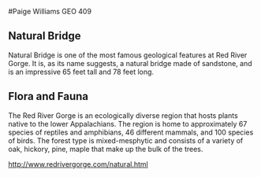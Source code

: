 #Paige Williams GEO 409
## Natural Bridge
Natural Bridge is one of the most famous geological features at Red River Gorge. It is, as its name suggests, a natural bridge made of sandstone, and is an impressive 65 feet tall and 78 feet long.
## Flora and Fauna
The Red River Gorge is an ecologically diverse region that hosts plants native to the lower Appalachians. The region is home to approximately 67 species of reptiles and amphibians, 46 different mammals, and 100 species of birds. The forest type is mixed-mesphytic and consists of a variety of oak, hickory, pine, maple that make up the bulk of the trees.



http://www.redrivergorge.com/natural.html
